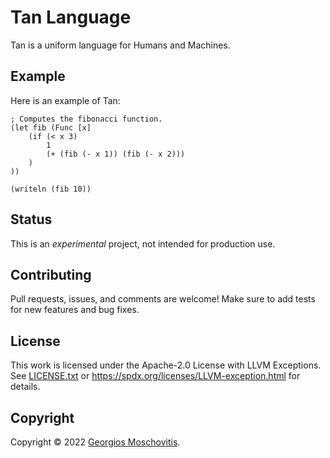 # Tan Language

Tan is a uniform language for Humans and Machines.

## Example

Here is an example of Tan:

```tan
; Computes the fibonacci function.
(let fib (Func [x]
    (if (< x 3)
        1
        (+ (fib (- x 1)) (fib (- x 2)))
    )
))

(writeln (fib 10))
```

## Status

This is an _experimental_ project, not intended for production use.

## Contributing

Pull requests, issues, and comments are welcome! Make sure to add tests for new features and bug fixes.

## License

This work is licensed under the Apache-2.0 License with LLVM Exceptions. See [LICENSE.txt](LICENSE.txt) or <https://spdx.org/licenses/LLVM-exception.html> for details.

## Copyright

Copyright © 2022 [Georgios Moschovitis](https://gmosx.ninja).